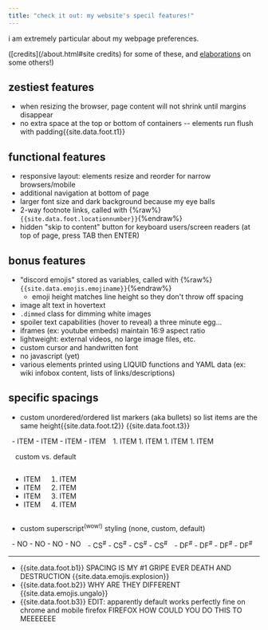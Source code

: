 ```yaml
---
title: "check it out: my website's specil features!"
---
```


i am extremely particular about my webpage preferences.

([credits](/about.html#site credits) for some of these, and [elaborations](webtips.html#main) on some others!)

## zestiest features

- when resizing the browser, page content will not shrink until margins disappear
- no extra space at the top or bottom of containers -- elements run flush with padding{{site.data.foot.t1}}

## functional features

- responsive layout: elements resize and reorder for narrow browsers/mobile
- additional navigation at bottom of page
- larger font size and dark background because my eye balls
- 2-way footnote links, called with {%raw%}`{{site.data.foot.locationnumber}}`{%endraw%}
- hidden "skip to content" button for keyboard users/screen readers (at top of page, press TAB then ENTER)

## bonus features

- "discord emojis" stored as variables, called with {%raw%}`{{site.data.emojis.emojiname}}`{%endraw%}
  - emoji height matches line height so they don't throw off spacing
- image alt text in hovertext
- `.dimmed` class for dimming white images
- spoiler text capabilities (hover to reveal) <span class="spoilered">a three minute egg...</span>
- iframes (ex: youtube embeds) maintain 16:9 aspect ratio
- lightweight: external videos, no large image files, etc.
- custom cursor and handwritten font
- no javascript (yet)
- various elements printed using LIQUID functions and YAML data (ex: wiki infobox content, lists of links/descriptions)

## specific spacings

- custom unordered/ordered list markers (aka bullets) so list items are the same height{{site.data.foot.t2}} {{site.data.foot.t3}}

<div class="flex flexcentered">
<div class="directory" style="display:flex; flex-shrink:0;"> <!-- if the contained divs are indented, they somehow turn into code blocks -->
<div markdown="1" style="padding:0 0.5em; margin: 0;">
  - ITEM
  - ITEM
  - ITEM
  - ITEM
</div>
<div markdown="1" style="padding:0 0.5em; margin: 0;">
  1. ITEM
  1. ITEM
  1. ITEM
  1. ITEM  
</div>
</div>
<p style="padding:0 1em;">custom vs. default</p>
<div class="directory" style="display:flex; flex-shrink:0;"> <!-- if the contained divs are indented, they somehow turn into code blocks -->
<div markdown="1" style="padding:0 0.5em; margin: 0;">
  <ul class="listdefault">
    <li>ITEM</li>
    <li>ITEM</li>
    <li>ITEM</li>
    <li>ITEM</li>
  </ul>
</div>
<div markdown="1" style="padding:0 0.5em; margin: 0;">
  <ol class="listdefault">
    <li>ITEM</li>
    <li>ITEM</li>
    <li>ITEM</li>
    <li>ITEM</li>
  </ol>
</div>
</div>
</div>

- custom superscript<sup>(wow!)</sup> styling (none, custom, default)

<div class="flex flexcentered">
<div class="directory" style="display:flex; flex-shrink:0;"> <!-- if the contained divs are indented, they somehow turn into code blocks -->
<div markdown="1" style="padding:0 0.5em; margin: 0;">
  - NO
  - NO
  - NO
  - NO
</div>
<div markdown="1" style="padding:0 0.5em; margin: 0;">
  - CS<sup>#</sup>
  - CS<sup>#</sup>
  - CS<sup>#</sup>
  - CS<sup>#</sup>
</div>
<div markdown="1" style="padding:0 0.5em; margin: 0;">
  - DF<sup style="vertical-align:super; position:static;">#</sup>
  - DF<sup style="vertical-align:super; position:static;">#</sup>
  - DF<sup style="vertical-align:super; position:static;">#</sup>
  - DF<sup style="vertical-align:super; position:static;">#</sup>
</div>
</div>
</div>

---

- {{site.data.foot.b1}} SPACING IS MY #1 GRIPE EVER DEATH AND DESTRUCTION {{site.data.emojis.explosion}}
- {{site.data.foot.b2}} WHY ARE THEY DIFFERENT {{site.data.emojis.ungalo}}
- {{site.data.foot.b3}} EDIT: apparently default works perfectly fine on chrome and mobile firefox FIREFOX HOW COULD YOU DO THIS TO MEEEEEEE
